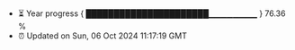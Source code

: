 - ⏳ Year progress { ██████████████████████▁▁▁▁▁▁▁▁ } 76.36 %
- ⏰ Updated on Sun, 06 Oct 2024 11:17:19 GMT

